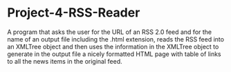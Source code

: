 # Project-4-RSS-Reader

A program that asks the user for the URL of an RSS 2.0 feed and for the name of an output file including the .html extension, reads the RSS feed into an XMLTree object and then uses the information in the XMLTree object to generate in the output file a nicely formatted HTML page with table of links to all the news items in the original feed.
